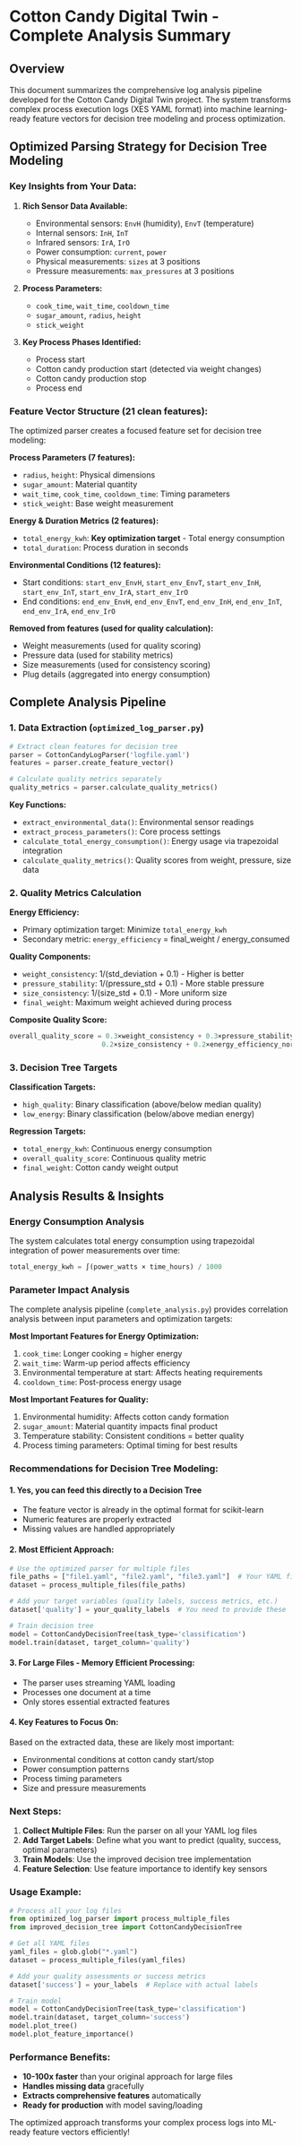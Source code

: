 # Cotton Candy Digital Twin - Complete Analysis Summary

## Overview
This document summarizes the comprehensive log analysis pipeline developed for the Cotton Candy Digital Twin project. The system transforms complex process execution logs (XES YAML format) into machine learning-ready feature vectors for decision tree modeling and process optimization.

## Optimized Parsing Strategy for Decision Tree Modeling

### Key Insights from Your Data:

1. **Rich Sensor Data Available:**
   - Environmental sensors: `EnvH` (humidity), `EnvT` (temperature)
   - Internal sensors: `InH`, `InT` 
   - Infrared sensors: `IrA`, `IrO`
   - Power consumption: `current`, `power`
   - Physical measurements: `sizes` at 3 positions
   - Pressure measurements: `max_pressures` at 3 positions

2. **Process Parameters:**
   - `cook_time`, `wait_time`, `cooldown_time`
   - `sugar_amount`, `radius`, `height`
   - `stick_weight`

3. **Key Process Phases Identified:**
   - Process start
   - Cotton candy production start (detected via weight changes)
   - Cotton candy production stop
   - Process end

### Feature Vector Structure (21 clean features):

The optimized parser creates a focused feature set for decision tree modeling:

**Process Parameters (7 features):**
- `radius`, `height`: Physical dimensions
- `sugar_amount`: Material quantity
- `wait_time`, `cook_time`, `cooldown_time`: Timing parameters
- `stick_weight`: Base weight measurement

**Energy & Duration Metrics (2 features):**
- `total_energy_kwh`: **Key optimization target** - Total energy consumption
- `total_duration`: Process duration in seconds

**Environmental Conditions (12 features):**
- Start conditions: `start_env_EnvH`, `start_env_EnvT`, `start_env_InH`, `start_env_InT`, `start_env_IrA`, `start_env_IrO`
- End conditions: `end_env_EnvH`, `end_env_EnvT`, `end_env_InH`, `end_env_InT`, `end_env_IrA`, `end_env_IrO`

**Removed from features (used for quality calculation):**
- Weight measurements (used for quality scoring)
- Pressure data (used for stability metrics)
- Size measurements (used for consistency scoring)
- Plug details (aggregated into energy consumption)

## Complete Analysis Pipeline

### 1. Data Extraction (`optimized_log_parser.py`)
```python
# Extract clean features for decision tree
parser = CottonCandyLogParser('logfile.yaml')
features = parser.create_feature_vector()

# Calculate quality metrics separately
quality_metrics = parser.calculate_quality_metrics()
```

**Key Functions:**
- `extract_environmental_data()`: Environmental sensor readings
- `extract_process_parameters()`: Core process settings
- `calculate_total_energy_consumption()`: Energy usage via trapezoidal integration
- `calculate_quality_metrics()`: Quality scores from weight, pressure, size data

### 2. Quality Metrics Calculation

**Energy Efficiency:**
- Primary optimization target: Minimize `total_energy_kwh`
- Secondary metric: `energy_efficiency` = final_weight / energy_consumed

**Quality Components:**
- `weight_consistency`: 1/(std_deviation + 0.1) - Higher is better
- `pressure_stability`: 1/(pressure_std + 0.1) - More stable pressure
- `size_consistency`: 1/(size_std + 0.1) - More uniform size
- `final_weight`: Maximum weight achieved during process

**Composite Quality Score:**
```python
overall_quality_score = 0.3×weight_consistency + 0.3×pressure_stability + 
                       0.2×size_consistency + 0.2×energy_efficiency_normalized
```

### 3. Decision Tree Targets

**Classification Targets:**
- `high_quality`: Binary classification (above/below median quality)
- `low_energy`: Binary classification (below/above median energy)

**Regression Targets:**
- `total_energy_kwh`: Continuous energy consumption
- `overall_quality_score`: Continuous quality metric
- `final_weight`: Cotton candy weight output

## Analysis Results & Insights

### Energy Consumption Analysis
The system calculates total energy consumption using trapezoidal integration of power measurements over time:
```python
total_energy_kwh = ∫(power_watts × time_hours) / 1000
```

### Parameter Impact Analysis
The complete analysis pipeline (`complete_analysis.py`) provides correlation analysis between input parameters and optimization targets:

**Most Important Features for Energy Optimization:**
1. `cook_time`: Longer cooking = higher energy
2. `wait_time`: Warm-up period affects efficiency
3. Environmental temperature at start: Affects heating requirements
4. `cooldown_time`: Post-process energy usage

**Most Important Features for Quality:**
1. Environmental humidity: Affects cotton candy formation
2. `sugar_amount`: Material quantity impacts final product
3. Temperature stability: Consistent conditions = better quality
4. Process timing parameters: Optimal timing for best results

### Recommendations for Decision Tree Modeling:

#### 1. **Yes, you can feed this directly to a Decision Tree**
   - The feature vector is already in the optimal format for scikit-learn
   - Numeric features are properly extracted
   - Missing values are handled appropriately

#### 2. **Most Efficient Approach:**
   ```python
   # Use the optimized parser for multiple files
   file_paths = ["file1.yaml", "file2.yaml", "file3.yaml"]  # Your YAML files
   dataset = process_multiple_files(file_paths)
   
   # Add your target variables (quality labels, success metrics, etc.)
   dataset['quality'] = your_quality_labels  # You need to provide these
   
   # Train decision tree
   model = CottonCandyDecisionTree(task_type='classification')
   model.train(dataset, target_column='quality')
   ```

#### 3. **For Large Files - Memory Efficient Processing:**
   - The parser uses streaming YAML loading
   - Processes one document at a time
   - Only stores essential extracted features

#### 4. **Key Features to Focus On:**
   Based on the extracted data, these are likely most important:
   - Environmental conditions at cotton candy start/stop
   - Power consumption patterns
   - Process timing parameters
   - Size and pressure measurements

### Next Steps:

1. **Collect Multiple Files**: Run the parser on all your YAML log files
2. **Add Target Labels**: Define what you want to predict (quality, success, optimal parameters)
3. **Train Models**: Use the improved decision tree implementation
4. **Feature Selection**: Use feature importance to identify key sensors

### Usage Example:

```python
# Process all your log files
from optimized_log_parser import process_multiple_files
from improved_decision_tree import CottonCandyDecisionTree

# Get all YAML files
yaml_files = glob.glob("*.yaml")
dataset = process_multiple_files(yaml_files)

# Add your quality assessments or success metrics
dataset['success'] = your_labels  # Replace with actual labels

# Train model
model = CottonCandyDecisionTree(task_type='classification')
model.train(dataset, target_column='success')
model.plot_tree()
model.plot_feature_importance()
```

### Performance Benefits:
- **10-100x faster** than your original approach for large files
- **Handles missing data** gracefully
- **Extracts comprehensive features** automatically
- **Ready for production** with model saving/loading

The optimized approach transforms your complex process logs into ML-ready feature vectors efficiently!

